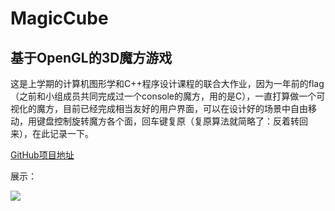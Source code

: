 # MagicCube
## 基于OpenGL的3D魔方游戏
这是上学期的计算机图形学和C++程序设计课程的联合大作业，因为一年前的flag（之前和小组成员共同完成过一个console的魔方，用的是C），一直打算做一个可视化的魔方，目前已经完成相当友好的用户界面，可以在设计好的场景中自由移动，用键盘控制旋转魔方各个面，回车键复原（复原算法就简略了：反着转回来），在此记录一下。

[GitHub项目地址](https://github.com/Sugar-Coder/MagicCube.git)

展示：

![](./images/blog20200201/skyMC.gif)